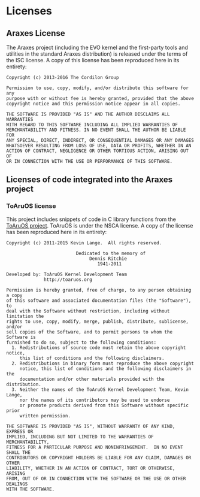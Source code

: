 Licenses
========

Araxes License
---------------------

The Araxes project (including the EVO kernel and the first-party tools and utilities in the standard Araxes distribution) is released under the terms of the ISC license. A copy of this license has been reproduced here in its entirety:

```
Copyright (c) 2013-2016 The Cordilon Group

Permission to use, copy, modify, and/or distribute this software for any
purpose with or without fee is hereby granted, provided that the above
copyright notice and this permission notice appear in all copies.

THE SOFTWARE IS PROVIDED "AS IS" AND THE AUTHOR DISCLAIMS ALL WARRANTIES
WITH REGARD TO THIS SOFTWARE INCLUDING ALL IMPLIED WARRANTIES OF
MERCHANTABILITY AND FITNESS. IN NO EVENT SHALL THE AUTHOR BE LIABLE FOR
ANY SPECIAL, DIRECT, INDIRECT, OR CONSEQUENTIAL DAMAGES OR ANY DAMAGES
WHATSOEVER RESULTING FROM LOSS OF USE, DATA OR PROFITS, WHETHER IN AN
ACTION OF CONTRACT, NEGLIGENCE OR OTHER TORTIOUS ACTION, ARISING OUT OF
OR IN CONNECTION WITH THE USE OR PERFORMANCE OF THIS SOFTWARE.
```

Licenses of code integrated into the Araxes project
-------------------------------------------------------

### ToAruOS license

This project includes snippets of code in C library functions from the [ToAruOS project](http://toaruos.org). ToAruOS is under the NSCA license. A copy of the license has been reproduced here in its entirety:

```
Copyright (c) 2011-2015 Kevin Lange.  All rights reserved.

                          Dedicated to the memory of
                               Dennis Ritchie
                                  1941-2011

Developed by: ToAruOS Kernel Development Team
              http://toaruos.org

Permission is hereby granted, free of charge, to any person obtaining a copy
of this software and associated documentation files (the "Software"), to
deal with the Software without restriction, including without limitation the
rights to use, copy, modify, merge, publish, distribute, sublicense, and/or
sell copies of the Software, and to permit persons to whom the Software is
furnished to do so, subject to the following conditions:
  1. Redistributions of source code must retain the above copyright notice,
     this list of conditions and the following disclaimers.
  2. Redistributions in binary form must reproduce the above copyright
     notice, this list of conditions and the following disclaimers in the
     documentation and/or other materials provided with the distribution.
  3. Neither the names of the ToAruOS Kernel Development Team, Kevin Lange,
     nor the names of its contributors may be used to endorse
     or promote products derived from this Software without specific prior
     written permission.

THE SOFTWARE IS PROVIDED "AS IS", WITHOUT WARRANTY OF ANY KIND, EXPRESS OR
IMPLIED, INCLUDING BUT NOT LIMITED TO THE WARRANTIES OF MERCHANTABILITY,
FITNESS FOR A PARTICULAR PURPOSE AND NONINFRINGEMENT.  IN NO EVENT SHALL THE
CONTRIBUTORS OR COPYRIGHT HOLDERS BE LIABLE FOR ANY CLAIM, DAMAGES OR OTHER
LIABILITY, WHETHER IN AN ACTION OF CONTRACT, TORT OR OTHERWISE, ARISING
FROM, OUT OF OR IN CONNECTION WITH THE SOFTWARE OR THE USE OR OTHER DEALINGS
WITH THE SOFTWARE.
```